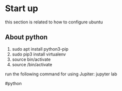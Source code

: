 
# Start up 
this section is related to how to configure ubuntu



## About python

1. sudo apt install python3-pip
2. sudo pip3 install virtualenv
3. source bin/activate
4. source /bin/activate

run the following command for using Jupiter: jupyter lab

#python 


